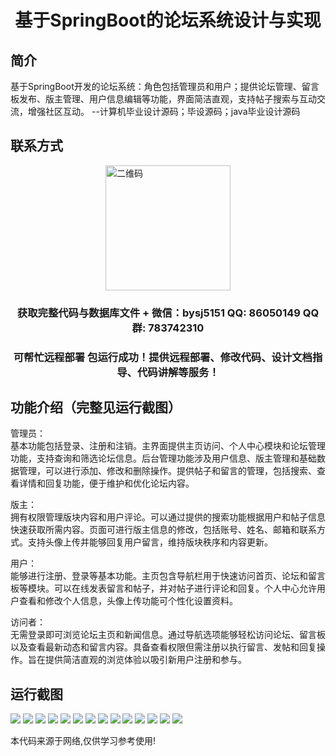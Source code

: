 <p><h1 align="center">基于SpringBoot的论坛系统设计与实现</h1></p>

## 简介
基于SpringBoot开发的论坛系统：角色包括管理员和用户；提供论坛管理、留言板发布、版主管理、用户信息编辑等功能，界面简洁直观，支持帖子搜索与互动交流，增强社区互动。    --计算机毕业设计源码；毕设源码；java毕业设计源码


## 联系方式
<img src="https://bs-1329754181.cos.ap-shanghai.myqcloud.com/wx.jpg" alt="二维码" style="display: block; margin: 0 auto;" width="200px">
<p><h3 align="center">获取完整代码与数据库文件 + 微信：bysj5151 QQ: 86050149 QQ群: 783742310</h3></p>
<p><h3 align="center">可帮忙远程部署 包运行成功！提供远程部署、修改代码、设计文档指导、代码讲解等服务！</h3></p>

## 功能介绍（完整见运行截图）
管理员：  
基本功能包括登录、注册和注销。主界面提供主页访问、个人中心模块和论坛管理功能，支持查询和筛选论坛信息。后台管理功能涉及用户信息、版主管理和基础数据管理，可以进行添加、修改和删除操作。提供帖子和留言的管理，包括搜索、查看详情和回复功能，便于维护和优化论坛内容。

版主：  
拥有权限管理版块内容和用户评论。可以通过提供的搜索功能根据用户和帖子信息快速获取所需内容。页面可进行版主信息的修改，包括账号、姓名、邮箱和联系方式。支持头像上传并能够回复用户留言，维持版块秩序和内容更新。

用户：  
能够进行注册、登录等基本功能。主页包含导航栏用于快速访问首页、论坛和留言板等模块。可以在线发表留言和帖子，并对帖子进行评论和回复。个人中心允许用户查看和修改个人信息，头像上传功能可个性化设置资料。

访问者：  
无需登录即可浏览论坛主页和新闻信息。通过导航选项能够轻松访问论坛、留言板以及查看最新动态和留言内容。具备查看权限但需注册以执行留言、发帖和回复操作。旨在提供简洁直观的浏览体验以吸引新用户注册和参与。


## 运行截图
![](https://bs-1329754181.cos.ap-shanghai.myqcloud.com/spring/ForumSystemDesignAndImplementation/img/001.jpg)
![](https://bs-1329754181.cos.ap-shanghai.myqcloud.com/spring/ForumSystemDesignAndImplementation/img/002.jpg)
![](https://bs-1329754181.cos.ap-shanghai.myqcloud.com/spring/ForumSystemDesignAndImplementation/img/003.jpg)
![](https://bs-1329754181.cos.ap-shanghai.myqcloud.com/spring/ForumSystemDesignAndImplementation/img/004.jpg)
![](https://bs-1329754181.cos.ap-shanghai.myqcloud.com/spring/ForumSystemDesignAndImplementation/img/005.jpg)
![](https://bs-1329754181.cos.ap-shanghai.myqcloud.com/spring/ForumSystemDesignAndImplementation/img/006.jpg)
![](https://bs-1329754181.cos.ap-shanghai.myqcloud.com/spring/ForumSystemDesignAndImplementation/img/007.jpg)
![](https://bs-1329754181.cos.ap-shanghai.myqcloud.com/spring/ForumSystemDesignAndImplementation/img/008.jpg)
![](https://bs-1329754181.cos.ap-shanghai.myqcloud.com/spring/ForumSystemDesignAndImplementation/img/009.jpg)
![](https://bs-1329754181.cos.ap-shanghai.myqcloud.com/spring/ForumSystemDesignAndImplementation/img/010.jpg)
![](https://bs-1329754181.cos.ap-shanghai.myqcloud.com/spring/ForumSystemDesignAndImplementation/img/011.jpg)
![](https://bs-1329754181.cos.ap-shanghai.myqcloud.com/spring/ForumSystemDesignAndImplementation/img/012.jpg)
![](https://bs-1329754181.cos.ap-shanghai.myqcloud.com/spring/ForumSystemDesignAndImplementation/img/013.jpg)
![](https://bs-1329754181.cos.ap-shanghai.myqcloud.com/spring/ForumSystemDesignAndImplementation/img/014.jpg)

<p>本代码来源于网络,仅供学习参考使用!</p>
